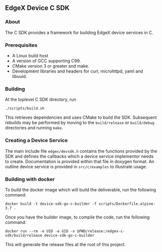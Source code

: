 ## EdgeX Device C SDK

### About

The C SDK provides a framework for building EdgeX device services in C.

### Prerequisites

* A Linux build host
* A version of GCC supporting C99.
* CMake version 3 or greater and make.
* Development libraries and headers for curl, microhttpd, yaml and libuuid.

### Building

At the toplevel C SDK directory, run
```
./scripts/build.sh
```
This retrieves dependencies and uses CMake to build the SDK. Subsequent
rebuilds may be performed by moving to the ```build/release``` or
```build/debug``` directories and running ```make```.

### Creating a Device Service

The main include file ```edgex/devsdk.h``` contains the functions provided by
the SDK and defines the callbacks which a device service implementor needs to
create. Documentation is provided within that file in doxygen format.
An outline device service is provided in ```src/c/examples``` to illustrate
usage.

### Building with docker

To build the docker image which will build the deliverable, run the following command:

`docker build -t device-sdk-go-c-builder -f scripts/Dockerfile.alpine-3.7 .`

Once you have the builder image, to compile the code, run the following command:

`docker run --rm -e UID -e GID -v $PWD/release:/edgex-c-sdk/build/release device-sdk-go-c-builder`

This will generate the release files at the root of this project.
